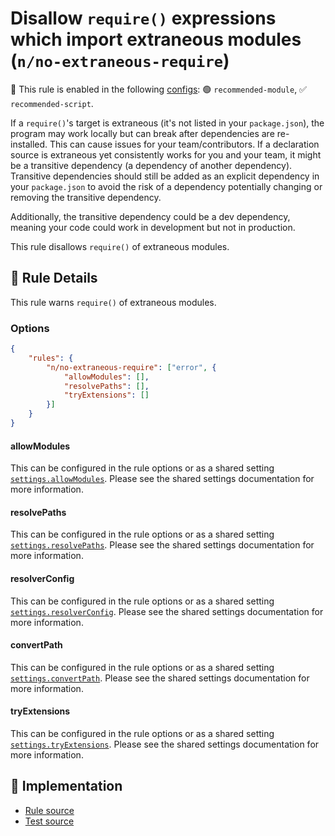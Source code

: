 # Disallow `require()` expressions which import extraneous modules (`n/no-extraneous-require`)

💼 This rule is enabled in the following [configs](https://github.com/eslint-community/eslint-plugin-n#-configs): 🟢 `recommended-module`, ✅ `recommended-script`.

<!-- end auto-generated rule header -->

If a `require()`'s target is extraneous (it's not listed in your `package.json`), the program may work locally but can break after dependencies are re-installed. This can cause issues for your team/contributors. If a declaration source is extraneous yet consistently works for you and your team, it might be a transitive dependency (a dependency of another dependency). Transitive dependencies should still be added as an explicit dependency in your `package.json` to avoid the risk of a dependency potentially changing or removing the transitive dependency.

Additionally, the transitive dependency could be a dev dependency, meaning your code could work in development but not in production.

This rule disallows `require()` of extraneous modules.

## 📖 Rule Details

This rule warns `require()` of extraneous modules.

### Options

```json
{
    "rules": {
        "n/no-extraneous-require": ["error", {
            "allowModules": [],
            "resolvePaths": [],
            "tryExtensions": []
        }]
    }
}
```

#### allowModules

This can be configured in the rule options or as a shared setting [`settings.allowModules`](https://github.com/eslint-community/eslint-plugin-n/tree/master/docs/shared-settings.md#allowmodules).
Please see the shared settings documentation for more information.

#### resolvePaths

This can be configured in the rule options or as a shared setting [`settings.resolvePaths`](https://github.com/eslint-community/eslint-plugin-n/tree/master/docs/shared-settings.md#resolvepaths).
Please see the shared settings documentation for more information.

#### resolverConfig

This can be configured in the rule options or as a shared setting [`settings.resolverConfig`](https://github.com/eslint-community/eslint-plugin-n/tree/master/docs/shared-settings.md#resolverconfig).
Please see the shared settings documentation for more information.

#### convertPath

This can be configured in the rule options or as a shared setting [`settings.convertPath`](https://github.com/eslint-community/eslint-plugin-n/tree/master/docs/shared-settings.md#convertpath).
Please see the shared settings documentation for more information.

#### tryExtensions

This can be configured in the rule options or as a shared setting [`settings.tryExtensions`](https://github.com/eslint-community/eslint-plugin-n/tree/master/docs/shared-settings.md#tryextensions).
Please see the shared settings documentation for more information.

## 🔎 Implementation

- [Rule source](https://github.com/eslint-community/eslint-plugin-n/tree/master/lib/rules/no-extraneous-require.js)
- [Test source](https://github.com/eslint-community/eslint-plugin-n/tree/master/tests/lib/rules/no-extraneous-require.js)
